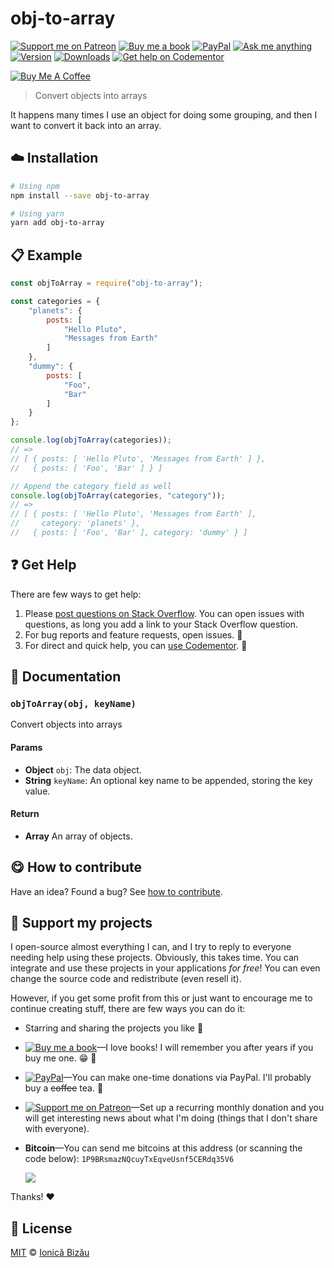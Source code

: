 <!-- Please do not edit this file. Edit the `blah` field in the `package.json` instead. If in doubt, open an issue. -->


















# obj-to-array

 [![Support me on Patreon][badge_patreon]][patreon] [![Buy me a book][badge_amazon]][amazon] [![PayPal][badge_paypal_donate]][paypal-donations] [![Ask me anything](https://img.shields.io/badge/ask%20me-anything-1abc9c.svg)](https://github.com/IonicaBizau/ama) [![Version](https://img.shields.io/npm/v/obj-to-array.svg)](https://www.npmjs.com/package/obj-to-array) [![Downloads](https://img.shields.io/npm/dt/obj-to-array.svg)](https://www.npmjs.com/package/obj-to-array) [![Get help on Codementor](https://cdn.codementor.io/badges/get_help_github.svg)](https://www.codementor.io/@johnnyb?utm_source=github&utm_medium=button&utm_term=johnnyb&utm_campaign=github)

<a href="https://www.buymeacoffee.com/H96WwChMy" target="_blank"><img src="https://www.buymeacoffee.com/assets/img/custom_images/yellow_img.png" alt="Buy Me A Coffee"></a>







> Convert objects into arrays






It happens many times I use an object for doing some grouping, and then I want to convert it back into an array.












## :cloud: Installation

```sh
# Using npm
npm install --save obj-to-array

# Using yarn
yarn add obj-to-array
```













## :clipboard: Example



```js
const objToArray = require("obj-to-array");

const categories = {
    "planets": {
        posts: [
            "Hello Pluto",
            "Messages from Earth"
        ]
    },
    "dummy": {
        posts: [
            "Foo",
            "Bar"
        ]
    }
};

console.log(objToArray(categories));
// =>
// [ { posts: [ 'Hello Pluto', 'Messages from Earth' ] },
//   { posts: [ 'Foo', 'Bar' ] } ]

// Append the category field as well
console.log(objToArray(categories, "category"));
// =>
// [ { posts: [ 'Hello Pluto', 'Messages from Earth' ],
//     category: 'planets' },
//   { posts: [ 'Foo', 'Bar' ], category: 'dummy' } ]
```












## :question: Get Help

There are few ways to get help:



 1. Please [post questions on Stack Overflow](https://stackoverflow.com/questions/ask). You can open issues with questions, as long you add a link to your Stack Overflow question.
 2. For bug reports and feature requests, open issues. :bug:
 3. For direct and quick help, you can [use Codementor](https://www.codementor.io/johnnyb). :rocket:







## :memo: Documentation


### `objToArray(obj, keyName)`
Convert objects into arrays

#### Params

- **Object** `obj`: The data object.
- **String** `keyName`: An optional key name to be appended, storing the key value.

#### Return
- **Array** An array of objects.














## :yum: How to contribute
Have an idea? Found a bug? See [how to contribute][contributing].


## :sparkling_heart: Support my projects
I open-source almost everything I can, and I try to reply to everyone needing help using these projects. Obviously,
this takes time. You can integrate and use these projects in your applications *for free*! You can even change the source code and redistribute (even resell it).

However, if you get some profit from this or just want to encourage me to continue creating stuff, there are few ways you can do it:


 - Starring and sharing the projects you like :rocket:
 - [![Buy me a book][badge_amazon]][amazon]—I love books! I will remember you after years if you buy me one. :grin: :book:
 - [![PayPal][badge_paypal]][paypal-donations]—You can make one-time donations via PayPal. I'll probably buy a ~~coffee~~ tea. :tea:
 - [![Support me on Patreon][badge_patreon]][patreon]—Set up a recurring monthly donation and you will get interesting news about what I'm doing (things that I don't share with everyone).
 - **Bitcoin**—You can send me bitcoins at this address (or scanning the code below): `1P9BRsmazNQcuyTxEqveUsnf5CERdq35V6`

    ![](https://i.imgur.com/z6OQI95.png)


Thanks! :heart:
























## :scroll: License

[MIT][license] © [Ionică Bizău][website]






[license]: /LICENSE
[website]: https://ionicabizau.net
[contributing]: /CONTRIBUTING.md
[docs]: /DOCUMENTATION.md
[badge_patreon]: https://ionicabizau.github.io/badges/patreon.svg
[badge_amazon]: https://ionicabizau.github.io/badges/amazon.svg
[badge_paypal]: https://ionicabizau.github.io/badges/paypal.svg
[badge_paypal_donate]: https://ionicabizau.github.io/badges/paypal_donate.svg
[patreon]: https://www.patreon.com/ionicabizau
[amazon]: http://amzn.eu/hRo9sIZ
[paypal-donations]: https://www.paypal.com/cgi-bin/webscr?cmd=_s-xclick&hosted_button_id=RVXDDLKKLQRJW
